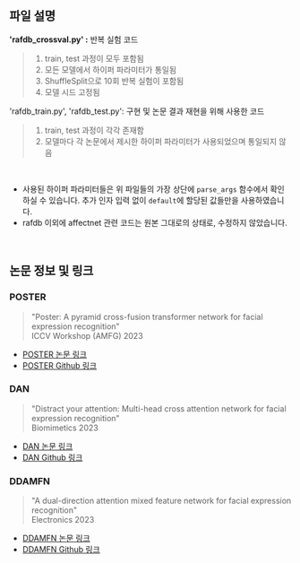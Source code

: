 ## 파일 설명
**'rafdb_crossval.py' :** 반복 실험 코드
>  1. train, test 과정이 모두 포함됨
>  2. 모든 모델에서 하이퍼 파라미터가 통일됨
>  3. ShuffleSplit으로 10회 반복 실험이 포함됨
>  4. 모델 시드 고정됨     

'rafdb_train.py', 'rafdb_test.py': 구현 및 논문 결과 재현을 위해 사용한 코드
>  1. train, test 과정이 각각 존재함
>  2. 모델마다 각 논문에서 제시한 하이퍼 파라미터가 사용되었으며 통일되지 않음

<br>

- 사용된 하이퍼 파라미터들은 위 파일들의 가장 상단에 `parse_args` 함수에서 확인하실 수 있습니다. 추가 인자 입력 없이 `default`에 할당된 값들만을 사용하였습니다.
- rafdb 이외에 affectnet 관련 코드는 원본 그대로의 상태로, 수정하지 않았습니다.

<br>

## 논문 정보 및 링크
### POSTER
> "Poster: A pyramid cross-fusion transformer network for facial expression recognition"<br>
> ICCV Workshop (AMFG) 2023

- [POSTER 논문 링크](https://scholar.google.com/scholar?hl=ko&as_sdt=0%2C5&q=Zheng%2C+Ce%2C+Matias+Mendieta%2C+and+Chen+Chen.+%22Poster%3A+A+pyramid+cross-fusion+transformer+network+for+facial+expression+recognition.%22+Proceedings+of+the+IEEE%2FCVF+International+Conference+on+Computer+Vision.+2023.&btnG=)
- [POSTER Github 링크](https://github.com/zczcwh/POSTER)

  
### DAN
> "Distract your attention: Multi-head cross attention network for facial expression recognition"<br>
> Biomimetics 2023

- [DAN 논문 링크](https://scholar.google.com/scholar?hl=ko&as_sdt=0%2C5&q=Wen%2C+Zhengyao%2C+et+al.+%22Distract+your+attention%3A+Multi-head+cross+attention+network+for+facial+expression+recognition.%22+Biomimetics+8.2+%282023%29%3A+199.&btnG=)
- [DAN Github 링크](https://github.com/yaoing/DAN)

  
### DDAMFN
> "A dual-direction attention mixed feature network for facial expression recognition"<br>
> Electronics 2023

- [DDAMFN 논문 링크](https://scholar.google.com/scholar?hl=ko&as_sdt=0%2C5&q=Zhang%2C+Saining%2C+et+al.+%22A+dual-direction+attention+mixed+feature+network+for+facial+expression+recognition.%22+Electronics+12.17+%282023%29%3A+3595.&btnG=)
- [DDAMFN Github 링크](https://github.com/SainingZhang/DDAMFN)
